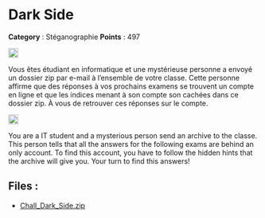 # Dark Side

**Category** : Stéganographie
**Points** : 497

<img src="https://cdn.iconscout.com/icon/free/png-256/free-france-flag-country-nation-empire-36011.png?f=webp" width="20" height="20"/>

Vous êtes étudiant en informatique et une mystérieuse personne a envoyé un dossier zip par e-mail à l’ensemble de votre classe.
Cette personne affirme que des réponses à vos prochains examens se trouvent un compte en ligne et que les indices menant à son compte son cachées dans ce dossier zip.
À vous de retrouver ces réponses sur le compte.

<img src="https://icons.iconarchive.com/icons/twitter/twemoji-flags/256/United-Kingdom-Flag-icon.png" width="20" height="20"/>

You are a IT student and a mysterious person send an archive to the classe.
This person tells that all the answers for the following exams are behind an only account. To find this account, you have to follow the hidden hints that the archive will give you.
Your turn to find this answers!


## Files : 
 - [Chall_Dark_Side.zip](./Chall_Dark_Side.zip)


